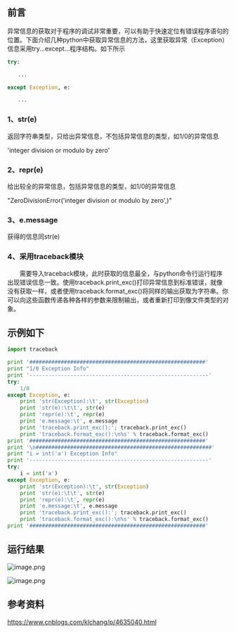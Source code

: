 ## 前言
异常信息的获取对于程序的调试非常重要，可以有助于快速定位有错误程序语句的位置。下面介绍几种python中获取异常信息的方法，这里获取异常（Exception）信息采用try...except...程序结构。如下所示

```python
try:

　　...

except Exception, e:

　　...
```


### 1、str(e)

返回字符串类型，只给出异常信息，不包括异常信息的类型，如1/0的异常信息

'integer division or modulo by zero'

### 2、repr(e)

给出较全的异常信息，包括异常信息的类型，如1/0的异常信息

"ZeroDivisionError('integer division or modulo by zero',)"

### 3、e.message

获得的信息同str(e)

### 4、采用traceback模块

　　需要导入traceback模块，此时获取的信息最全，与python命令行运行程序出现错误信息一致。使用traceback.print_exc()打印异常信息到标准错误，就像没有获取一样，或者使用traceback.format_exc()将同样的输出获取为字符串。你可以向这些函数传递各种各样的参数来限制输出，或者重新打印到像文件类型的对象。

## 示例如下
```python
import traceback

print '########################################################'
print "1/0 Exception Info"
print '---------------------------------------------------------'
try:
    1/0
except Exception, e:
    print 'str(Exception):\t', str(Exception)
    print 'str(e):\t\t', str(e)
    print 'repr(e):\t', repr(e)
    print 'e.message:\t', e.message
    print 'traceback.print_exc():'; traceback.print_exc()
    print 'traceback.format_exc():\n%s' % traceback.format_exc()
print '########################################################'
print '\n########################################################'  
print "i = int('a') Exception Info"
print '---------------------------------------------------------'
try:
    i = int('a')
except Exception, e:
    print 'str(Exception):\t', str(Exception)
    print 'str(e):\t\t', str(e)
    print 'repr(e):\t', repr(e)
    print 'e.message:\t', e.message
    print 'traceback.print_exc():'; traceback.print_exc()
    print 'traceback.format_exc():\n%s' % traceback.format_exc()
print '########################################################'
```

## 运行结果
![image.png](https://upload-images.jianshu.io/upload_images/8869373-e253708e182d0ea1.png?imageMogr2/auto-orient/strip%7CimageView2/2/w/1240)

![image.png](https://upload-images.jianshu.io/upload_images/8869373-1409405b7a1cfdf1.png?imageMogr2/auto-orient/strip%7CimageView2/2/w/1240)


## 参考资料
https://www.cnblogs.com/klchang/p/4635040.html